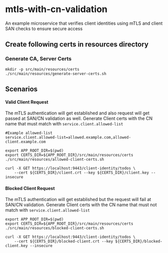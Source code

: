 # mtls-with-cn-validation
An example microservice that verifies client identities using mTLS and client SAN checks to ensure secure access

## Create following certs in resources directory

### Generate CA, Server Certs

```shell
mkdir -p src/main/resources/certs
./src/main/resources/generate-server-certs.sh
```

## Scenarios

#### Valid Client Request

The mTLS authentication will get established and also request will get passed at SAN/CN validation as well.
Generate Client certs with the CN name that must match with `service.client.allowed-list`

```properties
#Example allowed-list
service.client.allowed-list=allowed.example.com,allowed-client.example.com
```

```shell
export APP_ROOT_DIR=$(pwd)
export CERTS_DIR=${APP_ROOT_DIR}/src/main/resources/certs
./src/main/resources/allowed-client-certs.sh
```

```curl
curl -X GET https://localhost:9443/client-identity/todos \
    --cert ${CERTS_DIR}/client.crt --key ${CERTS_DIR}/client.key --insecure
```

#### Blocked Client Request

The mTLS authentication will get established but the request will fail at SAN/CN validation. 
Generate Client certs with the CN name that must not match with `service.client.allowed-list`

```shell
export APP_ROOT_DIR=$(pwd)
export CERTS_DIR=${APP_ROOT_DIR}/src/main/resources/certs
./src/main/resources/blocked-client-certs.sh
```

```curl
curl -X GET https://localhost:9443/client-identity/todos \
    --cert ${CERTS_DIR}/blocked-client.crt --key ${CERTS_DIR}/blocked-client.key --insecure
```